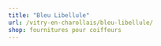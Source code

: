 ```yaml
---
title: "Bleu Libellule"
url: /vitry-en-charollais/bleu-libellule/
shop: fournitures pour coiffeurs
---
```


